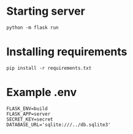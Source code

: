 # Starting server
```
python -m flask run
```

# Installing requirements
```
pip install -r requirements.txt
```

# Example .env
```
FLASK_ENV=build
FLASK_APP=server
SECRET_KEY=secret
DATABASE_URL='sqlite:///../db.sqlite3'
```
